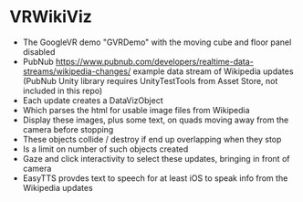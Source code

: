 # VRWikiViz

- The GoogleVR demo "GVRDemo" with the moving cube and floor panel disabled
- PubNub https://www.pubnub.com/developers/realtime-data-streams/wikipedia-changes/ example data stream of Wikipedia updates (PubNub Unity library requires UnityTestTools from Asset Store, not included in this repo)
- Each update creates a DataVizObject
- Which parses the html for usable image files from Wikipedia
- Display these images, plus some text, on quads moving away from the camera before stopping
- These objects collide / destroy if end up overlapping when they stop
- Is a limit on number of such objects created
- Gaze and click interactivity to select these updates, bringing in front of camera
- EasyTTS provdes text to speech for at least iOS to speak info from the Wikipedia updates
